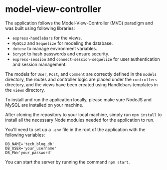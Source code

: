 # model-view-controller


The application follows the Model-View-Controller (MVC) paradigm and was built using following libraries:
- `express-handlebars` for the views.
- `MySQL2` and `Sequelize` for modeling the database.
- `dotenv` to manage environment variables.
- `bcrypt` to hash passwords and ensure security.
- `express-session` and `connect-session-sequelize` for user authentication and session management.

The models for `User`, `Post`, and `Comment` are correctly defined in the `models` directory, the routes and controller logic are placed under the `controllers` directory, and the views have been created using Handlebars templates in the `views` directory.

To install and run the application locally, please make sure NodeJS and MySQL are installed on your machine.

After cloning the repository to your local machine, simply run `npm install` to install all the necessary Node modules needed for the application to run.

You'll need to set up a `.env` file in the root of the application with the following variables:

```
DB_NAME='tech_blog_db'
DB_USER='your_username'
DB_PW='your_password'
```

You can start the server by running the command `npm start`.
